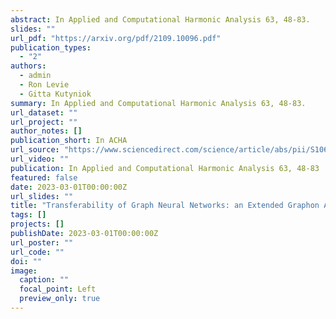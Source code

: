 ```yaml
---
abstract: In Applied and Computational Harmonic Analysis 63, 48-83.
slides: ""
url_pdf: "https://arxiv.org/pdf/2109.10096.pdf"
publication_types:
  - "2"
authors:
  - admin
  - Ron Levie
  - Gitta Kutyniok
summary: In Applied and Computational Harmonic Analysis 63, 48-83.
url_dataset: ""
url_project: ""
author_notes: []
publication_short: In ACHA
url_source: "https://www.sciencedirect.com/science/article/abs/pii/S1063520322000987"
url_video: ""
publication: In Applied and Computational Harmonic Analysis 63, 48-83
featured: false
date: 2023-03-01T00:00:00Z
url_slides: ""
title: "Transferability of Graph Neural Networks: an Extended Graphon Approach"
tags: []
projects: []
publishDate: 2023-03-01T00:00:00Z
url_poster: ""
url_code: ""
doi: ""
image:
  caption: ""
  focal_point: Left
  preview_only: true
---
```

